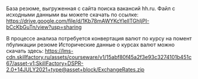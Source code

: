 База резюме, выгруженная с сайта поиска вакансий hh.ru.
Файл с исходными данными вы можете скачать по ссылке: https://drive.google.com/file/d/1Kb78mAWYKcYlellTGhIjPI-bCcKbGuTn/view?usp=sharing

В процессе анализа потребуется конвертация валют по курсу на помент пбуликации резюме
Исторические данные о курсах валют можно скачать здесь: https://lms-cdn.skillfactory.ru/assets/courseware/v1/15abf80f45a2f3e93c3274101b451c67/asset-v1:SkillFactory+DSPR-2.0+14JULY2021+type@asset+block/ExchangeRates.zip
